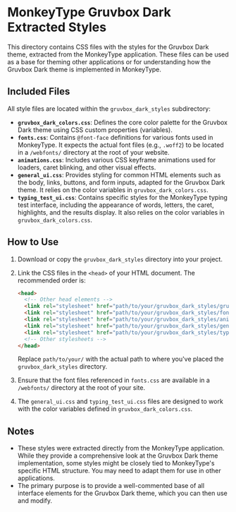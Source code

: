 # MonkeyType Gruvbox Dark Extracted Styles

This directory contains CSS files with the styles for the Gruvbox Dark theme, extracted from the MonkeyType application. These files can be used as a base for theming other applications or for understanding how the Gruvbox Dark theme is implemented in MonkeyType.

## Included Files

All style files are located within the `gruvbox_dark_styles` subdirectory:

- **`gruvbox_dark_colors.css`**: Defines the core color palette for the Gruvbox Dark theme using CSS custom properties (variables).
- **`fonts.css`**: Contains `@font-face` definitions for various fonts used in MonkeyType. It expects the actual font files (e.g., `.woff2`) to be located in a `/webfonts/` directory at the root of your website.
- **`animations.css`**: Includes various CSS keyframe animations used for loaders, caret blinking, and other visual effects.
- **`general_ui.css`**: Provides styling for common HTML elements such as the body, links, buttons, and form inputs, adapted for the Gruvbox Dark theme. It relies on the color variables in `gruvbox_dark_colors.css`.
- **`typing_test_ui.css`**: Contains specific styles for the MonkeyType typing test interface, including the appearance of words, letters, the caret, highlights, and the results display. It also relies on the color variables in `gruvbox_dark_colors.css`.

## How to Use

1.  Download or copy the `gruvbox_dark_styles` directory into your project.
2.  Link the CSS files in the `<head>` of your HTML document. The recommended order is:

    ```html
    <head>
      <!-- Other head elements -->
      <link rel="stylesheet" href="path/to/your/gruvbox_dark_styles/gruvbox_dark_colors.css">
      <link rel="stylesheet" href="path/to/your/gruvbox_dark_styles/fonts.css">
      <link rel="stylesheet" href="path/to/your/gruvbox_dark_styles/animations.css">
      <link rel="stylesheet" href="path/to/your/gruvbox_dark_styles/general_ui.css">
      <link rel="stylesheet" href="path/to/your/gruvbox_dark_styles/typing_test_ui.css">
      <!-- Other stylesheets -->
    </head>
    ```
    Replace `path/to/your/` with the actual path to where you've placed the `gruvbox_dark_styles` directory.

3.  Ensure that the font files referenced in `fonts.css` are available in a `/webfonts/` directory at the root of your site.
4.  The `general_ui.css` and `typing_test_ui.css` files are designed to work with the color variables defined in `gruvbox_dark_colors.css`.

## Notes

- These styles were extracted directly from the MonkeyType application. While they provide a comprehensive look at the Gruvbox Dark theme implementation, some styles might be closely tied to MonkeyType's specific HTML structure. You may need to adapt them for use in other applications.
- The primary purpose is to provide a well-commented base of all interface elements for the Gruvbox Dark theme, which you can then use and modify.
